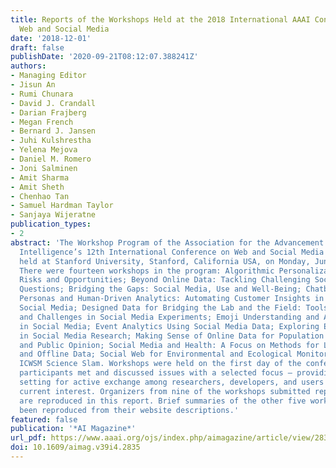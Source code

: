 ```yaml
---
title: Reports of the Workshops Held at the 2018 International AAAI Conference on
  Web and Social Media
date: '2018-12-01'
draft: false
publishDate: '2020-09-21T08:12:07.388241Z'
authors:
- Managing Editor
- Jisun An
- Rumi Chunara
- David J. Crandall
- Darian Frajberg
- Megan French
- Bernard J. Jansen
- Juhi Kulshrestha
- Yelena Mejova
- Daniel M. Romero
- Joni Salminen
- Amit Sharma
- Amit Sheth
- Chenhao Tan
- Samuel Hardman Taylor
- Sanjaya Wijeratne
publication_types:
- 2
abstract: 'The Workshop Program of the Association for the Advancement of Artificial
  Intelligence’s 12th International Conference on Web and Social Media (AAAI-18) was
  held at Stanford University, Stanford, California USA, on Monday, June 25, 2018.
  There were fourteen workshops in the program: Algorithmic Personalization and News:
  Risks and Opportunities; Beyond Online Data: Tackling Challenging Social Science
  Questions; Bridging the Gaps: Social Media, Use and Well-Being; Chatbot; Data-Driven
  Personas and Human-Driven Analytics: Automating Customer Insights in the Era of
  Social Media; Designed Data for Bridging the Lab and the Field: Tools, Methods,
  and Challenges in Social Media Experiments; Emoji Understanding and Applications
  in Social Media; Event Analytics Using Social Media Data; Exploring Ethical Trade-Offs
  in Social Media Research; Making Sense of Online Data for Population Research; News
  and Public Opinion; Social Media and Health: A Focus on Methods for Linking Online
  and Offline Data; Social Web for Environmental and Ecological Monitoring and The
  ICWSM Science Slam. Workshops were held on the first day of the conference. Workshop
  participants met and discussed issues with a selected focus — providing an informal
  setting for active exchange among researchers, developers, and users on topics of
  current interest. Organizers from nine of the workshops submitted reports, which
  are reproduced in this report. Brief summaries of the other five workshops have
  been reproduced from their website descriptions.'
featured: false
publication: '*AI Magazine*'
url_pdf: https://www.aaai.org/ojs/index.php/aimagazine/article/view/2835
doi: 10.1609/aimag.v39i4.2835
---
```


